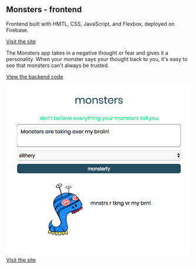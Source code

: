 ## Monsters - frontend

Frontend built with HMTL, CSS, JavaScript, and Flexbox, deployed on Firebase.

[Visit the site](https://monstersofmine.firebaseapp.com/)

The Monsters app takes in a negative thought or fear and gives it a personality. When your monster says your thought back to you, it's easy to see that monsters can't always be trusted.

[View the backend code](https://github.com/amberjohnsonsmile/monsters-backend)

![screenshot](client-screenshot.png)
[Visit the site](https://monstersofmine.firebaseapp.com/)
